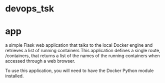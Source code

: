 # devops_tsk
# app
a simple Flask web application that talks to the local Docker engine and retrieves a list of running containers
This application defines a single route, /containers, that returns a list of the names of the running containers when accessed through a web browser.

To use this application, you will need to have the Docker Python module installed.

